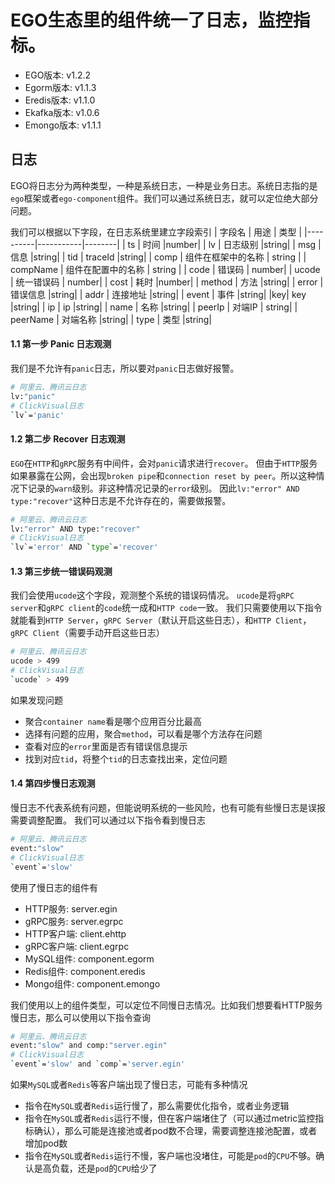 # EGO生态里的组件统一了日志，监控指标。
* EGO版本: v1.2.2
* Egorm版本: v1.1.3
* Eredis版本: v1.1.0
* Ekafka版本: v1.0.6
* Emongo版本: v1.1.1

## 日志
EGO将日志分为两种类型，一种是系统日志，一种是业务日志。系统日志指的是`ego`框架或者`ego-component`组件。我们可以通过系统日志，就可以定位绝大部分问题。

我们可以根据以下字段，在日志系统里建立字段索引
| 字段名      | 用途        | 类型     | 
|----------|-----------|--------|
| ts       | 时间        |number|
| lv       | 日志级别      |string|
| msg      | 信息        |string|
| tid      | traceId   |string|
| comp     | 组件在框架中的名称 | string |
| compName | 组件在配置中的名称 | string | 
| code     | 错误码       | number|
| ucode    | 统一错误码     | number|
| cost     | 耗时        |number|
| method   | 方法        |string|
| error    | 错误信息      |string|
| addr     | 连接地址      |string|
| event    | 事件        |string|
|key| key       |string|
| ip       | ip        |string|
| name     | 名称        |string|
| peerIp   | 对端IP      | string|
| peerName | 对端名称      |string|
| type     | 类型        |string|


#### 1.1 第一步 Panic 日志观测
我们是不允许有`panic`日志，所以要对`panic`日志做好报警。
```bash
# 阿里云、腾讯云日志
lv:"panic"
# ClickVisual日志
`lv`='panic'
```

#### 1.2 第二步 Recover 日志观测
`EGO`在`HTTP`和`gRPC`服务有中间件，会对`panic`请求进行`recover`。
但由于`HTTP`服务如果暴露在公网，会出现`broken pipe`和`connection reset by peer`。所以这种情况下记录的`warn`级别。非这种情况记录的`error`级别。
因此`lv:"error" AND type:"recover"`这种日志是不允许存在的，需要做报警。
```bash
# 阿里云、腾讯云日志
lv:"error" AND type:"recover"
# ClickVisual日志
`lv`='error' AND `type`='recover'
```

#### 1.3 第三步统一错误码观测
我们会使用`ucode`这个字段，观测整个系统的错误码情况。
`ucode`是将`gRPC server`和`gRPC client`的`code`统一成和`HTTP code`一致。
我们只需要使用以下指令就能看到`HTTP Server`，`gRPC Server`（默认开启这些日志），和`HTTP Client`，`gRPC Client`（需要手动开启这些日志）
```bash
# 阿里云、腾讯云日志
ucode > 499
# ClickVisual日志
`ucode` > 499
```
如果发现问题
* 聚合`container name`看是哪个应用百分比最高
* 选择有问题的应用，聚合`method`，可以看是哪个方法存在问题
* 查看对应的`error`里面是否有错误信息提示
* 找到对应`tid`，将整个`tid`的日志查找出来，定位问题

#### 1.4 第四步慢日志观测
慢日志不代表系统有问题，但能说明系统的一些风险，也有可能有些慢日志是误报需要调整配置。
我们可以通过以下指令看到慢日志
```bash
# 阿里云、腾讯云日志
event:"slow"
# ClickVisual日志
`event`='slow' 
```
使用了慢日志的组件有
* HTTP服务: server.egin
* gRPC服务: server.egrpc
* HTTP客户端: client.ehttp
* gRPC客户端: client.egrpc
* MySQL组件: component.egorm
* Redis组件: component.eredis
* Mongo组件: component.emongo

我们使用以上的组件类型，可以定位不同慢日志情况。比如我们想要看HTTP服务慢日志，那么可以使用以下指令查询
```bash
# 阿里云、腾讯云日志
event:"slow" and comp:"server.egin"
# ClickVisual日志
`event`='slow' and `comp`='server.egin'
```

如果`MySQL`或者`Redis`等客户端出现了慢日志，可能有多种情况
* 指令在`MySQL`或者`Redis`运行慢了，那么需要优化指令，或者业务逻辑
* 指令在`MySQL`或者`Redis`运行不慢，但在客户端堵住了（可以通过metric监控指标确认），那么可能是连接池或者pod数不合理，需要调整连接池配置，或者增加pod数
* 指令在`MySQL`或者`Redis`运行不慢，客户端也没堵住，可能是`pod`的`CPU`不够。确认是高负载，还是`pod`的`CPU`给少了





